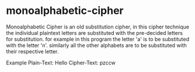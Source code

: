 # monoalphabetic-cipher

Monoalphabetic Cipher is an old substitution cipher, in this cipher technique the individual plaintext letters are substituted with the pre-decided letters for substitution.
for example in this program the letter 'a' is to be substituted with the letter 'n'. similarly all the other alphabets are to be substituted with their respective letter.

Example
Plain-Text: Hello
Cipher-Text: pzccw
